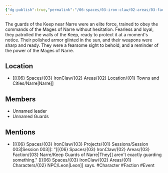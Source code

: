 ```yaml
---
{"dg-publish":true,"permalink":"/06-spaces/03-iron-claw/02-areas/03-faction/03-narre/keep-guards-of-narre/","title":"Keep Guards of Narre"}
---
```


<!--The Guards guarding the Keep near Narre. They follow orders from the Mages of Narre.-->

The guards of the Keep near Narre were an elite force, trained to obey the commands of the Mages of Narre without hesitation. Fearless and loyal, they patrolled the walls of the Keep, ready to protect it at a moment's notice. Their polished armor glinted in the sun, and their weapons were sharp and ready. They were a fearsome sight to behold, and a reminder of the power of the Mages of Narre.

## Location

- [[{06} Spaces/{03} IronClaw/{02} Areas/{02} Location/{01} Towns and Cities/Narre\|Narre]]

## Members

- Unnamed leader
- Unnamed Guards

## Mentions

- [[{06} Spaces/{03} IronClaw/{03} Projects/{01} Sessions/Session 003\|Session 003]]: "[[{06} Spaces/{03} IronClaw/{02} Areas/{03} Faction/{03} Narre/Keep Guards of Narre\|They]] aren't exactly guarding something." [[{06} Spaces/{03} IronClaw/{02} Areas/{01} Characters/{02} NPC/Leon\|Leon]] says. #Character #Faction #Event

